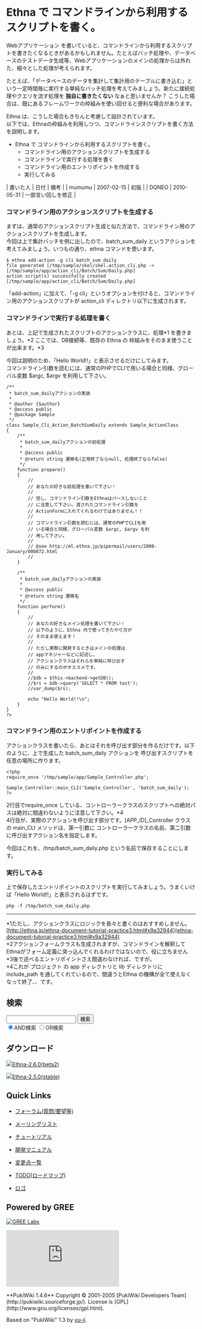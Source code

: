# Ethna で コマンドラインから利用するスクリプトを書く。
Webアプリケーション を書いていると、コマンドラインから利用するスクリプトを書きたくなるときがあるかもしれません。たとえばバッチ処理や、データベースのテストデータ生成等、Webアプリケーションのメインの処理からは外れた、細々とした処理が考えられます。

たとえば、「データベースのデータを集計して集計用のテーブルに書き込む」という一定時間毎に実行する単純なバッチ処理を考えてみましょう。新たに接続処理やクエリを流す処理を **独自に書きたくない** なぁと思いませんか？ こうした場合は、既にあるフレームワークの枠組みを使い回せると便利な場合があります。

Ethna は、こうした場合もきちんと考慮して設計されています。  
以下では、Ethnaの枠組みを利用しつつ、コマンドラインスクリプトを書く方法を説明します。

- Ethna で コマンドラインから利用するスクリプトを書く。 
  - コマンドライン用のアクションスクリプトを生成する 
  - コマンドラインで実行する処理を書く 
  - コマンドライン用のエントリポイントを作成する 
  - 実行してみる 

| 書いた人 | 日付 | 備考 |
| mumumu | 2007-02-15 | 初版 |
| DQNEO | 2010-05-31 | 一部言い回しを修正 |

### コマンドライン用のアクションスクリプトを生成する [](ethna-document-dev_guide-cli.html#r9d16a6e "r9d16a6e")

まずは、通常のアクションスクリプト生成と似た方法で、コマンドライン用のアクションスクリプトを生成します。  
今回は上で集計バッチを例に出したので、batch\_sum\_daily というアクションを考えてみましょう。いつもの通り、ethna コマンドを使います。

    $ ethna add-action -g cli batch_sum_daily
    file generated [/tmp/sample/skel/skel.action_cli.php -> 
    [/tmp/sample/app/action_cli/Batch/Sum/Daily.php]
    action script(s) successfully created
    [/tmp/sample/app/action_cli/Batch/Sum/Daily.php]

「add-action」に加えて、「-g cli」というオプションを付けると、コマンドライン用のアクションスクリプトが action\_cli ディレクトリ以下に生成されます。

### コマンドラインで実行する処理を書く [](ethna-document-dev_guide-cli.html#c9327a01 "c9327a01")

あとは、上記で生成されたスクリプトのアクションクラスに、処理\*1 を書きましょう。\*2 ここでは、DB接続等、既存の Ethna の 枠組みをそのまま使うことが出来ます。\*3

今回は説明のため、「Hello World!!」と表示させるだけにしてみます。  
コマンドライン引数を読むには、通常のPHPでCLIで用いる場合と同様、グローバル変数 $argc, $argv を利用して下さい。

    /**
     * batch_sum_dailyアクションの実装
     *
     * @author {$author}
     * @access public
     * @package Sample
     */
    class Sample_Cli_Action_BatchSumDaily extends Sample_ActionClass
    {
        /**
         * batch_sum_dailyアクションの前処理
         *
         * @access public
         * @return string 遷移名(正常終了ならnull, 処理終了ならfalse)
         */
        function prepare()
        {
            //
            // あなたの好きな前処理を書いて下さい！
            //
            // 但し、コマンドライン引数をEthnaはパースしないこと
            // に注意して下さい。渡されたコマンドライン引数を
            // ActionFormに入れてくれるわけではありません！！
            //
            // コマンドライン引数を読むには、通常のPHPでCLIを用
            // いる場合と同様、グローバル変数 $argc, $argv を利
            // 用して下さい。
            //
            // @see http://ml.ethna.jp/pipermail/users/2008-January/000872.html
            //
        }
    
        /**
         * batch_sum_dailyアクションの実装
         *
         * @access public
         * @return string 遷移名
         */
        function perform()
        {
            //
            // あなたの好きなメイン処理を書いて下さい！
            // 以下のように、Ethna 内で使ってきたやり方が
            // そのまま使えます！
            //    
            // ただし実際に開発するときはメインの処理は
            // appマネジャーなどに記述し、
            // アクションクラスはそれらを単純に呼び出す
            // のみにするのがオススメです。
            //
            //$db = $this->backend->getDB();
            //$rs = $db->query('SELECT * FROM test');
            //var_dump($rs);
    
            echo "Hello World!!\n";
        }
    }
    ?>

### コマンドライン用のエントリポイントを作成する [](ethna-document-dev_guide-cli.html#l1cc601b "l1cc601b")

アクションクラスを書いたら、あとはそれを呼び出す部分を作るだけです。以下のように、上で生成した batch\_sum\_daily アクションを 呼び出すスクリプトを任意の場所に作ります。

    <?php
    require_once '/tmp/sample/app/Sample_Controller.php';
    
    Sample_Controller::main_CLI('Sample_Controller', 'batch_sum_daily');
    ?>

2行目でrequire\_once している、コントローラークラスのスクリプトへの絶対パスは絶対に間違わないように注意して下さい。\*4  
4行目が、実際のアクションを呼び出す部分です。[APP\_ID]\_Controller クラスの main\_CLI メソッドは、第一引数に コントローラークラスの名前、第二引数に呼び出すアクション名を指定します。

今回はこれを、/tmp/batch\_sum\_daily.php という名前で保存することにします。

### 実行してみる [](ethna-document-dev_guide-cli.html#dc77f28a "dc77f28a")

上で保存したエントリポイントのスクリプトを実行してみましょう。うまくいけば「Hello World!!」と表示されるはずです。

    php -f /tmp/batch_sum_daily.php

<!-- ??END id:body -->
<!-- ??BEGIN id:summary --><!-- ??BEGIN id:note -->

* * *
\*1ただし、アクションクラスにロジックを長々と書くのはおすすめしません。 [http://ethna.jp/ethna-document-tutorial-practice3.html#x9a32944](ethna-document-tutorial-practice3.html#x9a32944)   
\*2アクションフォームクラスも生成されますが、コマンドラインを解釈してEthnaがフォーム定義に突っ込んでくれるわけではないので、役に立ちません  
\*3後で述べるエントリポイントさえ間違わなければ、ですが。  
\*4これが プロジェクト の app ディレクトリと lib ディレクトリに include\_path を通してくれているので、間違うとEthna の機構が全て使えなくなって終了、、です。  

<!-- ??END id:note -->
<!-- ??BEGIN id:trackback -->
<!-- ?? END id:trackback --><!-- ?? END id:attach -->
<!-- ?? END id:summary -->
<!-- ??END id:content -->
<!-- ?? END id:wrap_content --><!-- ??sidebar?? ========================================================== -->
<!-- ??BEGIN id:wrap_sidebar -->

<!-- ??BEGIN id:search_form -->

## 検索

<form action="http://ethna.jp/index.php?cmd=search" method="post">
            <input type="hidden" name="encode_hint" value="??">
            <input type="text" name="word" value="" size="20">
            <input type="submit" value="検索"><br>
            <input type="radio" name="type" value="AND" checked id="and_search"><label for="and_search">AND検索</label>
            <input type="radio" name="type" value="OR" id="or_search"><label for="or_search">OR検索</label>
    </form>

<!-- END id:search_form -->
<!-- ??BEGIN id:download_link -->

## ダウンロード

[![](image/minilogo.gif)Ethna-2.6.0(beta2)](ethna-download.html)

[![](image/minilogo.gif)Ethna-2.5.0(stable)](ethna-download.html)

<!-- END id:download_link -->
<!-- ??BEGIN id:download_link -->

## Quick Links

- [フォーラム(質問/要望等)](ethna-community-forum.html)
- [メーリングリスト](http://ml.ethna.jp/mailman/listinfo/users)

- [チュートリアル](ethna-document-tutorial.html)
- [開発マニュアル](ethna-document-dev_guide.html)
- [変更点一覧](ethna-document-changes.html)

- [TODO(ロードマップ)](TODO.html)
- [ロゴ](ethna-logo.html)

<!-- END id:download_link -->
<!-- ??BEGIN id:search_form -->

## Powered by GREE

 [![GREE Labs](http://labs.gree.jp/image/greelabs_logo.gif)](http://labs.gree.jp/)

<!-- END id:search_form -->
 [![SourceForge.jp](http://sourceforge.jp/sflogo.php?group_id=1343)](http://sourceforge.jp/)

<!-- ??END id:sidebar -->
<!-- ??END id:wrap_sidebar -->
<!-- ??END id:main --><!-- ?? Footer ?? ========================================================== -->
<!-- ??BEGIN id:footer -->
<!-- ??BEGIN id:copyright --> **PukiWiki 1.4.6** Copyright © 2001-2005 [PukiWiki Developers Team](http://pukiwiki.sourceforge.jp/). License is [GPL](http://www.gnu.org/licenses/gpl.html).  
 Based on "PukiWiki" 1.3 by [yu-ji](http://factage.com/yu-ji/).
<!-- ??END id:copyright -->
<!-- ??END id:footer --><!-- ?? END ?? ============================================================= -->
<!-- ??END id:wrapper -->
